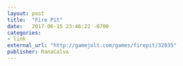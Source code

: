```yaml
---
layout: post
title:  "Fire Pit"
date:   2017-06-15 23:46:22 -0700
categories:
- link
external_url: "http://gamejolt.com/games/firepit/32835"
publisher: RanaCalva
---
```

